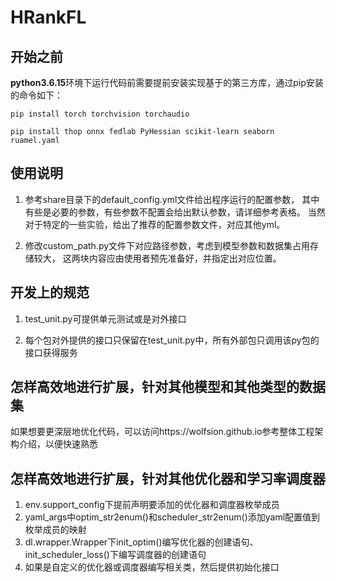 # HRankFL

## 开始之前
**python3.6.15**环境下运行代码前需要提前安装实现基于的第三方库，通过pip安装的命令如下：
```shell
pip install torch torchvision torchaudio

pip install thop onnx fedlab PyHessian scikit-learn seaborn ruamel.yaml
```

## 使用说明
1. 参考share目录下的default_config.yml文件给出程序运行的配置参数，
其中有些是必要的参数，有些参数不配置会给出默认参数，请详细参考表格。
当然对于特定的一些实验，给出了推荐的配置参数文件，对应其他yml。

2. 修改custom_path.py文件下对应路径参数，考虑到模型参数和数据集占用存储较大，
这两块内容应由使用者预先准备好，并指定出对应位置。

   
## 开发上的规范

1. test_unit.py可提供单元测试或是对外接口

2. 每个包对外提供的接口只保留在test_unit.py中，所有外部包只调用该py包的接口获得服务


## 怎样高效地进行扩展，针对其他模型和其他类型的数据集

如果想要更深层地优化代码，可以访问https://wolfsion.github.io参考整体工程架构介绍，以便快速熟悉

## 怎样高效地进行扩展，针对其他优化器和学习率调度器
1. env.support_config下提前声明要添加的优化器和调度器枚举成员
2. yaml_args中optim_str2enum()和scheduler_str2enum()添加yaml配置值到枚举成员的映射
3. dl.wrapper.Wrapper下init_optim()编写优化器的创建语句、init_scheduler_loss()下编写调度器的创建语句
4. 如果是自定义的优化器或调度器编写相关类，然后提供初始化接口













